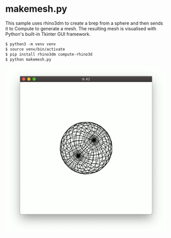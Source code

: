 # makemesh.py

This sample uses rhino3dm to create a brep from a sphere and then sends it to Compute to generate a mesh. The resulting mesh is visualised with Python's built-in Tkinter GUI framework.

```commandline
$ python3 -m venv venv
$ source venv/bin/activate
$ pip install rhino3dm compute-rhino3d
$ python makemesh.py
```

![](tkinter.gif)